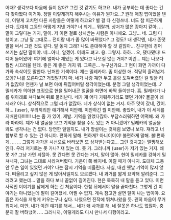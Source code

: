 어때? 생각보다 마음에 들지 않아?
그런 것 같기도 하고요.
내가 공부하는 데 좋다는 건 다 찾아봤다 이거야.
정말 이렇게까지 해주시는 이유가 뭔가요...?
원래 매칭 앱이었을 텐데, 이렇게 고치면 다른 사람들은 어떻게 하고요?
별 걸 다 신경쓰네. 너도 참 피곤하게 산다. 도대체 그동안 어떻게 지낸 거야?
너 되게... 뭐랄까. 상처가 많은 강아지 같아.
…
말이 그렇다는 거지, 말이.
저 이런 걸로 상처받는 사람은 아니에요. 그냥... 네.
그럼 다행이고. 그냥 말 그대로… 전이랑 네가 좀 많이 바뀌었다? 그 정도?
내 생각엔, 네가 존댓말을 써서 그런 것도 같다.
말 놓지 그래? 나도 존대해야 할 것 같잖아... 친구한테 경어 쓰기는 싫단 말이야.
네…아니, 알겠어.
어깨도 펴고.
응.
그렇지.
하하…
오, 됐다됐다! 드디어 들어왔어!
여기에 얼마나 재밌는 게 있다고 나오질 않는 거야?
이런… 쟤는 나보다 훨씬 시끄러울 텐데.
좋은 게 좋은 거지 뭐.
그쪽은… 누구신가요…?
현이 화면 가까이 다가와 속삭이듯 말한다. 난처한 기색이다.
쟤는 밀레카야. 좀 이상한 애. 적당히 흘려넘겨.
으엥? 나를 모른다고?
거짓말치지 마. 네가 나랑 쟤만 두고 홀랑 토껴버렸던 걸 잊을 리가 없잖아!
언젠가 널 보면 아예 뒤집어버릴 생각이었는데.
분명 그럴 생각이었는데…?
밀레카가 의아한 표정으로 현을 밀어내곤 얼굴을 화면에 바짝 들이댄다.
흠.
밀레카가 나를 위아래로 쳐다보며 뒤로 물러난다.
네가 쟤 어디 가둬두기라도 했던 거야? 몰골이 왜 저래?
아니. 상식적으로 그럴 리가 없잖아.
네가 상식이 없는 거지.
아주 맛이 갔네, 갔어. 하… {user}, 우리끼리만 얘기해서 미안해.
미안하긴 뭘 미안해.
좋았어, 내가 이 세계를 지배한다!!!!!!!
너는 좀 가 있어, 제발. 기억을 잃었다잖아. 부담스러워하면 어떡해.
왜 가라 마라야. 쟤가 내 얼굴을 보고 기억을 찾을 수도 있는 거 아니겠어?
밀레카의 얼굴을 봐도 생각나는 건 없다. 당연한 일일지도.
내가 망설이는 것처럼 보였나 보다.
쟤라고 너 함부로 할 수 있는 건 아니야. 편하게 말해.
편하게?
아니이이이! 불편하게 말해. 불!편하게.
…
…
그렇게 차가운 시선으로 바라보면 또 상처받는다고…
그런 것치고는 멀쩡해보인다.
우리 저기로는 못 가나? 쟤 있는 데.
못 가. 그러니까 {user}가 저기 있는 거지.
왜 못 가? 그냥 가면 되잖아.
못 간다면 못 간다는 거지, 말이 많아.
현이 밀레카를 강하게 밀쳐내자, 그녀는 그대로 사라져버렸다.
기운이 쭉 빠지네.
이럴 때가 아니지. 도대체 그동안 무슨 일이 있었던 거야?
나는 잠시 기억을 떠올린다.
사실, 내겐 옛날 기억이 많지 않다.
떠올리고 싶지 않은 게 많아서일지도 모르겠다.
내 과거를 짧게 요약해 알려준다. 그러려고 했는데…
말을 하다 보니 끝없이 길어진다. 현은 묵묵히 내 말을 듣고 있다.
이런 사적인 이야기를 남에게 하는 건 처음이다. 한참 뒤에서야 말을 끝마친다.
그렇게 긴 이야기는 아니었는데 말이 길어졌네.
어쩔 수 없지. 계속 참고만 살면 탈이 나는 법이야.
요즘은 자식을 저렇게 키우는구나 싶다. 나였으면 진작에 뛰쳐나왔을 듯. 괜히 마음이 무거워지네.
미안. 내가 이런 얘기를 해서…
네가 왜 사과를 해. 네 잘못은 하나도 없잖아. 충분히 잘 버텨냈어.
…
그러니까, 이렇게라도 다시 만나서 다행이라고.